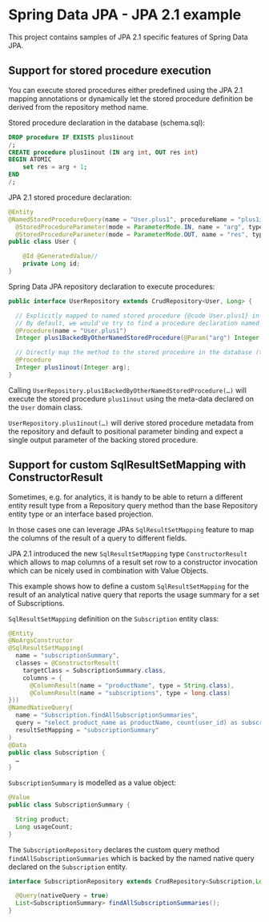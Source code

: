 # Spring Data JPA - JPA 2.1 example

This project contains samples of JPA 2.1 specific features of Spring Data JPA.

## Support for stored procedure execution

You can execute stored procedures either predefined using the JPA 2.1 mapping annotations or dynamically let the stored procedure definition be derived from the repository method name.

Stored procedure declaration in the database (schema.sql):

```sql
DROP procedure IF EXISTS plus1inout
/;
CREATE procedure plus1inout (IN arg int, OUT res int)
BEGIN ATOMIC
    set res = arg + 1;
END
/;
```

JPA 2.1 stored procedure declaration:

```java
@Entity
@NamedStoredProcedureQuery(name = "User.plus1", procedureName = "plus1inout", parameters = {
  @StoredProcedureParameter(mode = ParameterMode.IN, name = "arg", type = Integer.class),
  @StoredProcedureParameter(mode = ParameterMode.OUT, name = "res", type = Integer.class) })
public class User {

    @Id @GeneratedValue//
    private Long id;
}

```

Spring Data JPA repository declaration to execute procedures:

```java
public interface UserRepository extends CrudRepository<User, Long> {

  // Explicitly mapped to named stored procedure {@code User.plus1} in the {@link EntityManager}.
  // By default, we would've try to find a procedure declaration named User.plus1BackedByOtherNamedStoredProcedure
  @Procedure(name = "User.plus1")
  Integer plus1BackedByOtherNamedStoredProcedure(@Param("arg") Integer arg);

  // Directly map the method to the stored procedure in the database (to avoid the annotation madness on your domain classes).
  @Procedure
  Integer plus1inout(Integer arg);
}
```

Calling `UserRepository.plus1BackedByOtherNamedStoredProcedure(…)` will execute the stored procedure `plus1inout` using the meta-data declared on the `User` domain class.

`UserRepository.plus1inout(…)` will derive stored procedure metadata from the repository and default to positional parameter binding and expect a single output parameter of the backing stored procedure.

## Support for custom SqlResultSetMapping with ConstructorResult

Sometimes, e.g. for analytics, it is handy to be able to return a different entity result type from a Repository query method than the base Repository entity type or an interface based projection.

In those cases one can leverage JPAs `SqlResultSetMapping` feature to map the columns of the result of a query to different fields.

JPA 2.1 introduced the new `SqlResultSetMapping` type `ConstructorResult` which allows to map columns of a result set row to a constructor invocation
which can be nicely used in combination with Value Objects.

This example shows how to define a custom `SqlResultSetMapping` for the result of an analytical native query that reports the usage summary for a set of Subscriptions.

`SqlResultSetMapping` definition on the `Subscription` entity class:
```java
@Entity
@NoArgsConstructor
@SqlResultSetMapping(
  name = "subscriptionSummary",
  classes = @ConstructorResult(
    targetClass = SubscriptionSummary.class,
    columns = {
      @ColumnResult(name = "productName", type = String.class),
      @ColumnResult(name = "subscriptions", type = long.class)
}))
@NamedNativeQuery(
  name = "Subscription.findAllSubscriptionSummaries",
  query = "select product_name as productName, count(user_id) as subscriptions from subscription group by product_name order by productName",
  resultSetMapping = "subscriptionSummary"
)
@Data
public class Subscription {
  …
}
```

`SubscriptionSummary` is modelled as a value object:
```java
@Value
public class SubscriptionSummary {

  String product;
  Long usageCount;
}
```

The `SubscriptionRepository` declares the custom query method `findAllSubscriptionSummaries` which is backed by the named native query declared on the `Subscription` entity.
```java
interface SubscriptionRepository extends CrudRepository<Subscription,Long> {

  @Query(nativeQuery = true)
  List<SubscriptionSummary> findAllSubscriptionSummaries();
}
```